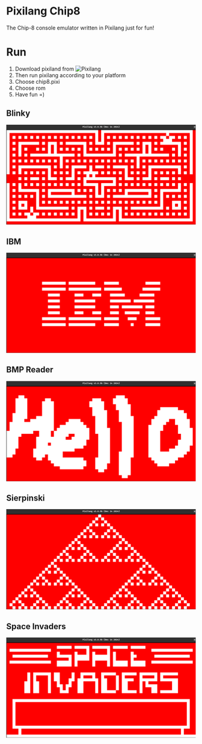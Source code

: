 # Pixilang Chip8
The Chip-8 console emulator written in Pixilang just for fun!

# Run
1) Download pixiland from ![Pixilang](https://www.warmplace.ru/)
2) Then run pixilang according to your platform
3) Choose chip8.pixi
4) Choose rom
5) Have fun =)

## Blinky
![Blinky](/screenshots/Screen1.png)

## IBM
![IBM](/screenshots/Screen2.png)

## BMP Reader
![BMP](/screenshots/Screen3.png)

## Sierpinski
![Sierpinski](/screenshots/Screen4.png)

## Space Invaders
![Space Invaders](/screenshots/Screen5.png)
